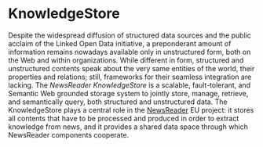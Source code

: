 # KnowledgeStore

Despite the widespread diffusion of structured data sources and the public acclaim of the Linked Open Data initiative,
a preponderant amount of information remains nowadays available only in unstructured form, both on the Web and within
organizations. While different in form, structured and unstructured contents speak about the very same entities of the
world, their properties and relations; still, frameworks for their seamless integration are lacking. The *NewsReader
KnowledgeStore* is a scalable, fault-tolerant, and Semantic Web grounded storage system to jointly store, manage,
retrieve, and semantically query, both structured and unstructured data. The KnowledgeStore plays a central role in the
[NewsReader](http://www.newsreader-project.eu/) EU project: it stores all contents that have to be processed and produced in order to extract knowledge from
news, and it provides a shared data space through which NewsReader components cooperate.
